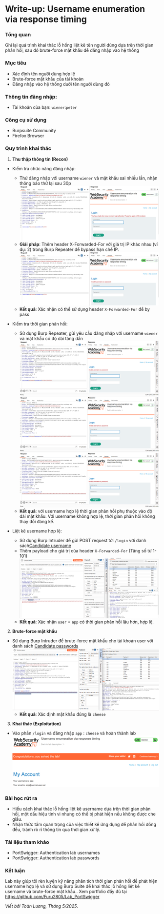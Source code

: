 # Write-up: Username enumeration via response timing

### Tổng quan
Ghi lại quá trình khai thác lỗ hổng liệt kê tên người dùng dựa trên thời gian phản hồi, sau đó brute-force mật khẩu để đăng nhập vào hệ thống

### Mục tiêu 
- Xác định tên người dùng hợp lệ
- Brute-force mật khẩu của tài khoản
- Đăng nhập vào hệ thống dưới tên người dùng đó

### Thông tin đăng nhập:
- Tài khoản của bạn: `wiener`:`peter`

### Công cụ sử dụng
- Burpsuite Community
- Firefox Browser

### Quy trình khai thác 
1. **Thu thập thông tin (Recon)**
- Kiểm tra chức năng đăng nhập:
    - Thử đăng nhập với username `wiener` và mật khẩu sai nhiều lần, nhận thông báo thử lại sau 30p
    ![chặn](./images/time_limit.png)
    - **Giải pháp**: Thêm header X-Forwarded-For với giá trị IP khác nhau (ví dụ: 2) trong Burp Repeater để bypass hạn chế IP.
        ![ip](./images/x-forwarded-for.png)
    - **Kết quả**: Xác nhận có thể sử dụng header `X-Forwarded-For` để by pass

- Kiểm tra thời gian phản hồi:
    - Sử dụng Burp Repeater, gửi yêu cầu đăng nhập với username `wiener` và mật khẩu có độ dài tăng dần
    ![length](./images/increase.png)
    ![length](./images/increased.png)
    ![length](./images/increase1.png)
    - **Kết quả**: với username hợp lệ thời gian phản hồi phụ thuộc vào độ dài mật khẩu. Với username không hợp lệ, thời gian phản hồi không thay đổi đáng kể.

- Liệt kê username hợp lệ:
    - Sử dụng Burp Intruder để gửi POST request tới `/login` với danh sách[Candidate username](https://portswigger.net/web-security/authentication/auth-lab-usernames)
    - Thêm payload cho giá trị của header `X-Forwarded-For` (Tăng số từ 1-101)
    ![thiết lập](./images/username.png)
    - **Kết quả**: Xác nhận `user` = `app` có thời gian phản hồi lâu hơn, hợp lệ.

2. **Brute-force mật khẩu**
- Sử dụng Burp Intruder để brute-force mật khẩu cho tài khoản user với danh sách [Candidate passwords](https://portswigger.net/web-security/authentication/auth-lab-passwords)
    ![mật khẩu](./images/password.png)
    - **Kết quả**: Xác định mật khẩu đúng là `cheese`

3. **Khai thác (Exploitation)**
- Vào phần `/login` và đăng nhập `app` : `cheese` và hoàn thành lab
    ![vào](./images/login_success.png)

### Bài học rút ra
- Hiểu cách khai thác lỗ hổng liệt kê username dựa trên thời gian phản hồi, một dấu hiệu tinh vi nhưng có thể bị phát hiện nếu không được che giấu.
- Nhận thức tầm quan trọng của việc thiết kế ứng dụng để phản hồi đồng đều, tránh rò rỉ thông tin qua thời gian xử lý.

### Tài liệu tham khảo
- PortSwigger: Authentication lab usernames
- PortSwigger: Authentication lab passwords

### Kết luận
Lab này giúp tôi rèn luyện kỹ năng phân tích thời gian phản hồi để phát hiện username hợp lệ và sử dụng Burp Suite để khai thác lỗ hổng liệt kê username và brute-force mật khẩu.. Xem portfolio đầy đủ tại https://github.com/Furu2805/Lab_PortSwigger 

*Viết bởi Toàn Lương, Tháng 5/2025*.